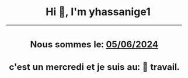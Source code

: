 <h1 align='center'>Hi 👋, I'm yhassanige1</h1>
<div align='center'>

|<h2 align='center'>Nous sommes le: <u>05/06/2024</u></h2><h2 align='center'>c'est un mercredi et je suis au: 🏢 travail.</h2>|
|---
</div>